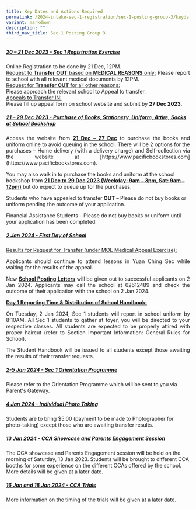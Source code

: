 ```yaml
---
title: Key Dates and Actions Required
permalink: /2024-intake-sec-1-registration/sec-1-posting-group-3/keydatesandactionsrequired/
variant: markdown
description: ""
third_nav_title: Sec 1 Posting Group 3
---
```

##### <strong><u>20 – 21 Dec 2023 - Sec 1 Registration Exercise</u></strong><br>
<p style="text-align: justify;">Online Registration to be done by 21 Dec, 12PM. <br>
	<u>Request to <strong>Transfer OUT</strong> based on <strong>MEDICAL REASONS</strong> only:</u>
Please report to school with all relevant medical documents by 12PM.<br>
<u>Request for <strong>Transfer OUT</strong> for all other reasons: <br></u> 
Please approach the relevant school to Appeal to transfer.<br>
<u>Appeals to Transfer IN: <br></u>
Please fill up appeal form on school website and submit by <strong>27 Dec 2023</strong>. </p><p>

##### <strong><u>21 – 29 Dec 2023 - Purchase of Books, Stationery, Uniform, Attire, Socks at School Bookshop</u></strong>

</p><p style="text-align: justify;">Access the website from <strong><u>21 Dec – 27 Dec</u></strong> to purchase the books and uniform online to avoid queuing in the school. There will be 2 options for the purchases – Home delivery (with a delivery charge) and Self-collection via the website at [https://www.pacificbookstores.com](https://www.pacificbookstores.com).</p>

You may also walk in to purchase the books and uniform at the school bookshop from <strong><u>21 Dec to 29 Dec 2023 (Weekday: 9am – 3pm, Sat: 9am – 12pm)</u></strong> but do expect to queue up for the purchases. <br>

Students who have appealed to transfer <strong>OUT</strong> – Please do not buy books or uniform pending the outcome of your application. <br>

Financial Assistance Students – Please do not buy books or uniform until your application has been completed.

##### <strong><u>2 Jan 2024 - First Day of School</u></strong><br>
<u>Results for Request for Transfer (under MOE Medical Appeal Exercise):</u><br>
<p style="text-align: justify;">Applicants should continue to attend lessons in Yuan Ching Sec while waiting for the results of the appeal. </p>
<p style="text-align: justify;">New <strong><u>School Posting Letters</u></strong> will be given out to successful applicants on 2 Jan 2024. Applicants may call the school at 62612489 and check the outcome of their application with the school on 2 Jan 2024.</p>

<strong><u>Day 1 Reporting Time &amp; Distribution of School Handbook:</u></strong><br>
<p style="text-align: justify;">On Tuesday, 2 Jan 2024, Sec 1 students will report in school uniform by 8:10AM. All Sec 1 students to gather at foyer, you will be directed to your respective classes. All students are expected to be properly attired with proper haircut (refer to Section Important Information: General Rules for School).</p>

<p style="text-align: justify;">The Student Handbook will be issued to all students except those awaiting the results of their transfer requests.</p>

##### <strong><u>2-5 Jan 2024 - Sec 1 Orientation Programme</u></strong><br>
Please refer to the Orientation Programme which will be sent to you via Parent's Gateway.

##### <strong><u>4 Jan 2024 - Individual Photo Taking</u></strong><br>
Students are to bring $5.00 (payment to be made to Photographer for photo-taking) except those who are awaiting transfer results.

##### <strong><u>13 Jan 2024 - CCA Showcase and Parents Engagement Session</u></strong><br>
The CCA showcase and Parents Engagement session will be held on the morning of Saturday, 13 Jan 2023. Students will be brought to different CCA booths for some experience on the different CCAs offered by the school. More details will be given at a later date.

##### <strong><u>16 Jan and 18 Jan 2024 - CCA Trials</u></strong><br>
More information on the timing of the trials will be given at a later date.
